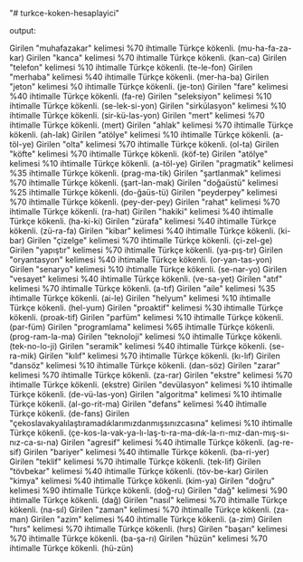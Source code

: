"# turkce-koken-hesaplayici" 

output:

Girilen "muhafazakar" kelimesi %70 ihtimalle Türkçe kökenli. (mu-ha-fa-za-kar)
Girilen "kanca" kelimesi %70 ihtimalle Türkçe kökenli. (kan-ca)
Girilen "telefon" kelimesi %10 ihtimalle Türkçe kökenli. (te-le-fon)
Girilen "merhaba" kelimesi %40 ihtimalle Türkçe kökenli. (mer-ha-ba)
Girilen "jeton" kelimesi %0 ihtimalle Türkçe kökenli. (je-ton)
Girilen "fare" kelimesi %40 ihtimalle Türkçe kökenli. (fa-re)
Girilen "seleksiyon" kelimesi %10 ihtimalle Türkçe kökenli. (se-lek-si-yon)
Girilen "sirkülasyon" kelimesi %10 ihtimalle Türkçe kökenli. (sir-kü-las-yon)
Girilen "mert" kelimesi %70 ihtimalle Türkçe kökenli. (mert)
Girilen "ahlak" kelimesi %70 ihtimalle Türkçe kökenli. (ah-lak)
Girilen "atölye" kelimesi %10 ihtimalle Türkçe kökenli. (a-töl-ye)
Girilen "olta" kelimesi %70 ihtimalle Türkçe kökenli. (ol-ta)
Girilen "köfte" kelimesi %70 ihtimalle Türkçe kökenli. (köf-te)
Girilen "atölye" kelimesi %10 ihtimalle Türkçe kökenli. (a-töl-ye)
Girilen "pragmatik" kelimesi %35 ihtimalle Türkçe kökenli. (prag-ma-tik)
Girilen "şartlanmak" kelimesi %70 ihtimalle Türkçe kökenli. (şart-lan-mak)
Girilen "doğaüstü" kelimesi %25 ihtimalle Türkçe kökenli. (do-ğaüs-tü)
Girilen "peyderpey" kelimesi %70 ihtimalle Türkçe kökenli. (pey-der-pey)
Girilen "rahat" kelimesi %70 ihtimalle Türkçe kökenli. (ra-hat)
Girilen "hakiki" kelimesi %40 ihtimalle Türkçe kökenli. (ha-ki-ki)
Girilen "zürafa" kelimesi %40 ihtimalle Türkçe kökenli. (zü-ra-fa)
Girilen "kibar" kelimesi %40 ihtimalle Türkçe kökenli. (ki-bar)
Girilen "çizelge" kelimesi %70 ihtimalle Türkçe kökenli. (çi-zel-ge)
Girilen "yapıştır" kelimesi %70 ihtimalle Türkçe kökenli. (ya-pış-tır)
Girilen "oryantasyon" kelimesi %40 ihtimalle Türkçe kökenli. (or-yan-tas-yon)
Girilen "senaryo" kelimesi %10 ihtimalle Türkçe kökenli. (se-nar-yo)
Girilen "vesayet" kelimesi %40 ihtimalle Türkçe kökenli. (ve-sa-yet)
Girilen "atıf" kelimesi %70 ihtimalle Türkçe kökenli. (a-tıf)
Girilen "aile" kelimesi %35 ihtimalle Türkçe kökenli. (ai-le)
Girilen "helyum" kelimesi %10 ihtimalle Türkçe kökenli. (hel-yum)
Girilen "proaktif" kelimesi %30 ihtimalle Türkçe kökenli. (proak-tif)
Girilen "parfüm" kelimesi %10 ihtimalle Türkçe kökenli. (par-füm)
Girilen "programlama" kelimesi %65 ihtimalle Türkçe kökenli. (prog-ram-la-ma)
Girilen "teknoloji" kelimesi %0 ihtimalle Türkçe kökenli. (tek-no-lo-ji)
Girilen "seramik" kelimesi %40 ihtimalle Türkçe kökenli. (se-ra-mik)
Girilen "kılıf" kelimesi %70 ihtimalle Türkçe kökenli. (kı-lıf)
Girilen "dansöz" kelimesi %10 ihtimalle Türkçe kökenli. (dan-söz)
Girilen "zarar" kelimesi %70 ihtimalle Türkçe kökenli. (za-rar)
Girilen "ekstre" kelimesi %70 ihtimalle Türkçe kökenli. (ekstre)
Girilen "devülasyon" kelimesi %10 ihtimalle Türkçe kökenli. (de-vü-las-yon)
Girilen "algoritma" kelimesi %10 ihtimalle Türkçe kökenli. (al-go-rit-ma)
Girilen "defans" kelimesi %40 ihtimalle Türkçe kökenli. (de-fans)
Girilen "çekoslavakyalılaştıramadıklarımızdanmışsınızcasına" kelimesi %10 ihtimalle Türkçe kökenli. (çe-kos-la-vak-ya-lı-laş-tı-ra-ma-dık-la-rı-mız-dan-mış-sı-nız-ca-sı-na)
Girilen "agresif" kelimesi %40 ihtimalle Türkçe kökenli. (ag-re-sif)
Girilen "bariyer" kelimesi %40 ihtimalle Türkçe kökenli. (ba-ri-yer)
Girilen "teklif" kelimesi %70 ihtimalle Türkçe kökenli. (tek-lif)
Girilen "tövbekar" kelimesi %40 ihtimalle Türkçe kökenli. (töv-be-kar)
Girilen "kimya" kelimesi %40 ihtimalle Türkçe kökenli. (kim-ya)
Girilen "doğru" kelimesi %90 ihtimalle Türkçe kökenli. (doğ-ru)
Girilen "dağ" kelimesi %90 ihtimalle Türkçe kökenli. (dağ)
Girilen "nasıl" kelimesi %70 ihtimalle Türkçe kökenli. (na-sıl)
Girilen "zaman" kelimesi %70 ihtimalle Türkçe kökenli. (za-man)
Girilen "azim" kelimesi %40 ihtimalle Türkçe kökenli. (a-zim)
Girilen "hırs" kelimesi %70 ihtimalle Türkçe kökenli. (hırs)
Girilen "başarı" kelimesi %70 ihtimalle Türkçe kökenli. (ba-şa-rı)
Girilen "hüzün" kelimesi %70 ihtimalle Türkçe kökenli. (hü-zün)

